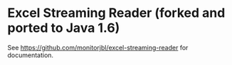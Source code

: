 # Excel Streaming Reader (forked and ported to Java 1.6)

See https://github.com/monitorjbl/excel-streaming-reader for documentation.
